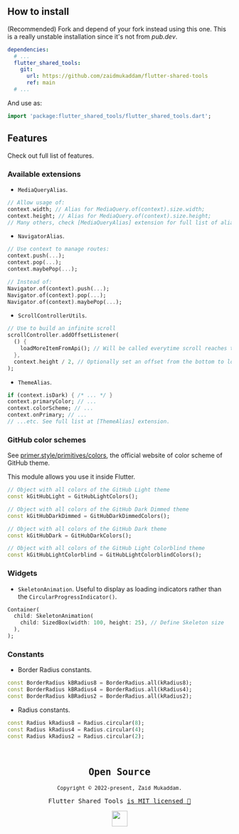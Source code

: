 ## How to install

(Recommended) Fork and depend of your fork instead using this one. This is a really unstable installation since it's not from _pub.dev_.

```yaml
dependencies:
  # ...
  flutter_shared_tools:
    git:
      url: https://github.com/zaidmukaddam/flutter-shared-tools
      ref: main
  # ...
```

And use as:

```dart
import 'package:flutter_shared_tools/flutter_shared_tools.dart';
```

## Features

Check out full list of features.

### Available extensions

- `MediaQueryAlias`.

```dart
// Allow usage of:
context.width; // Alias for MediaQuery.of(context).size.width;
context.height; // Alias for MediaQuery.of(context).size.height;
// Many others, check [MediaQueryAlias] extension for full list of alias
```

- `NavigatorAlias`.

```dart
// Use context to manage routes:
context.push(...);
context.pop(...);
context.maybePop(...);

// Instead of:
Navigator.of(context).push(...);
Navigator.of(context).pop(...);
Navigator.of(context).maybePop(...);
```

- `ScrollControllerUtils`.

```dart
// Use to build an infinite scroll
scrollController.addOffsetListener(
  () {
    loadMoreItemFromApi(); // Will be called everytime scroll reaches the bottom
  },
  context.height / 2, // Optionally set an offset from the bottom to load before it reaches the real bottom
);
```

- `ThemeAlias`.

```dart
if (context.isDark) { /* ... */ }
context.primaryColor; // ...
context.colorScheme; // ...
context.onPrimary; // ...
// ...etc. See full list at [ThemeAlias] extension.
```

### GitHub color schemes

See [primer.style/primitives/colors](https://primer.style/primitives/colors), the official website of color scheme of GitHub theme.

This module allows you use it inside Flutter.

```dart
// Object with all colors of the GitHub Light theme
const kGitHubLight = GitHubLightColors();

// Object with all colors of the GitHub Dark Dimmed theme
const kGitHubDarkDimmed = GitHubDarkDimmedColors();

// Object with all colors of the GitHub Dark theme
const kGitHubDark = GitHubDarkColors();

// Object with all colors of the GitHub Light Colorblind theme
const kGitHubLightColorblind = GitHubLightColorblindColors();
```

### Widgets

- `SkeletonAnimation`. Useful to display as loading indicators rather than the `CircularProgressIndicator()`.

```dart
Container(
  child: SkeletonAnimation(
    child: SizedBox(width: 100, height: 25), // Define Skeleton size
  ),
);
```

### Constants

- Border Radius constants.

```dart
const BorderRadius kBRadius8 = BorderRadius.all(kRadius8);
const BorderRadius kBRadius4 = BorderRadius.all(kRadius4);
const BorderRadius kBRadius2 = BorderRadius.all(kRadius2);
```

- Radius constants.

```dart
const Radius kRadius8 = Radius.circular(8);
const Radius kRadius4 = Radius.circular(4);
const Radius kRadius2 = Radius.circular(2);
```

<br>

<samp>

<h2 align="center">
  Open Source
</h2>
<p align="center">
  <sub>Copyright © 2022-present, Zaid Mukaddam.</sub>
</p>
<p align="center">Flutter Shared Tools <a href="https://github.com/zaidmukaddam/flutter-shared-tools/blob/main/LICENSE">is MIT licensed 💖</a></p>
<p align="center">
  <img src="https://user-images.githubusercontent.com/51419598/178327667-15a00cd0-60c5-485f-8a0e-68c92545907b.png" width="35" />
</p>

</samp>
